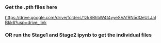 ### Get the .pth files here
https://drive.google.com/drive/folders/1zkSBhbW4t4yyeSVAfRN5dQeULJalBkk6?usp=drive_link

### OR run the Stage1 and Stage2 ipynb to get the individual files